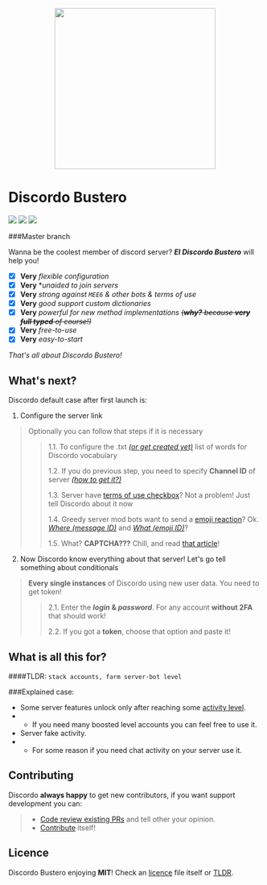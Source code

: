 <p align="center">
    <img src="https://lolipa.in/static/img/discordo-logo.svg" width="320px">
</p>

# Discordo Bustero
![](https://img.shields.io/github/commit-activity/w/P2LOVE/discordo-bustero?color=5865f2&logo=github)
![](https://img.shields.io/static/v1?style=flat&logo=python&label=Python&message=>3.7&color=5865f2)
![](https://img.shields.io/github/license/P2LOVE/discordo-bustero?color=5865f2)

###Master branch

Wanna be the coolest member of discord server? ***El Discordo Bustero*** will help you!

- [x] **Very** *flexible configuration*
- [x] **Very** **unaided to join servers*
- [x] **Very** *strong against `MEE6` & other bots & terms of use*
- [x] **Very** *good support custom dictionaries*
- [x] **Very** *powerful for new method implementations* <del>*(**why?** because **very full typed** of course!)*</del>
- [x] **Very** *free-to-use*
- [x] **Very** *easy-to-start*

*That's all about Discordo Bustero!*

## What's next?

Discordo default case after first launch is:

1. Configure the server link
> Optionally you can follow that steps if it is necessary
> > 1.1. To configure the .txt [*(or get created yet)*](https://raw.githubusercontent.com/dwyl/english-words/master/words_alpha.txt) list of words for Discordo vocabulary
> >
> > 1.2. If you do previous step, you need to specify **Channel ID** of server [*(how to get it?)*](https://github.com/P2LOVE/discordo-bustero/wiki/Developer-mode-guide#channel-id)
> >
> > 1.3. Server have [terms of use checkbox](https://lolipa.in/static/img/Discord_oqV6LFqtaK.png)? Not a problem! Just tell Discordo about it now
> >
> > 1.4. Greedy server mod bots want to send a [emoji reaction](https://lolipa.in/static/img/Discord_gTAHHw0ZWJ.png)? Ok. [*Where (message ID)*](https://github.com/P2LOVE/discordo-bustero/wiki/Developer-mode-guide#message-id) and [*What (emoji ID)*](https://github.com/P2LOVE/discordo-bustero/wiki/Developer-mode-guide#emoji-id)?
> > 
> > 1.5. What? **CAPTCHA???** Chill, and read [that article](https://github.com/P2LOVE/discordo-bustero/wiki/Captcha-guide)!
 

2. Now Discordo know everything about that server! Let's go tell something about conditionals
> **Every single instances** of Discordo using new user data. You need to get token!
> > 2.1. Enter the ***login* & *password***. For any account **without 2FA** that should work!
> >
> > 2.2. If you got a **token**, choose that option and paste it!

## What is all this for?

####TLDR: `stack accounts, farm server-bot level`

###Explained case:
- Some server features unlock only after reaching some [activity level](https://lolipa.in/static/img/opera_l1Ew8xOtaT.png).
- - If you need many boosted level accounts you can feel free to use it.
- Server fake activity.
- - For some reason if you need chat activity on your server use it.

## Contributing

Discordo **always happy** to get new contributors, if you want support development you can:
> - [Code review existing PRs](https://github.com/P2LOVE/discordo-bustero/pulls) and tell other your opinion.
> - [Contribute](https://github.com/P2LOVE/discordo-bustero/compare) itself!

## Licence

Discordo Bustero enjoying **MIT**! Check an [licence](LICENSE) file itself or [TLDR](https://tldrlegal.com/license/mit-license).